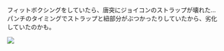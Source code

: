 フィットボクシングをしていたら、唐突にジョイコンのストラップが壊れた... パンチのタイミングでストラップと紐部分がぶつかったりしていたから、劣化していたのかも。

![](https://photos.apkas.net/medium/202410/20241021-201650.webp)
